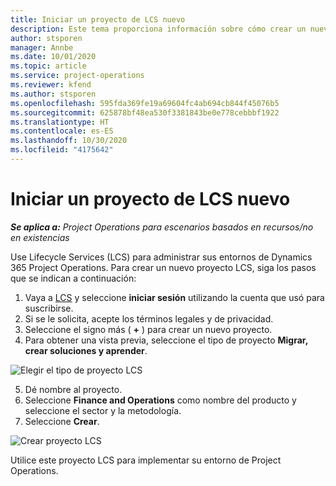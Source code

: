 ```yaml
---
title: Iniciar un proyecto de LCS nuevo
description: Este tema proporciona información sobre cómo crear un nuevo proyecto en LCS para su entorno de Project Operations.
author: stsporen
manager: Annbe
ms.date: 10/01/2020
ms.topic: article
ms.service: project-operations
ms.reviewer: kfend
ms.author: stsporen
ms.openlocfilehash: 595fda369fe19a69604fc4ab694cb844f45076b5
ms.sourcegitcommit: 625878bf48ea530f3381843be0e778cebbbf1922
ms.translationtype: HT
ms.contentlocale: es-ES
ms.lasthandoff: 10/30/2020
ms.locfileid: "4175642"
---
```

# <a name="start-a-new-lcs-project"></a>Iniciar un proyecto de LCS nuevo

_**Se aplica a:** Project Operations para escenarios basados en recursos/no en existencias_

Use Lifecycle Services (LCS) para administrar sus entornos de Dynamics 365 Project Operations. Para crear un nuevo proyecto LCS, siga los pasos que se indican a continuación:

1. Vaya a [LCS](https://lcs.dynamics.com/Logon/Index) y seleccione **iniciar sesión** utilizando la cuenta que usó para suscribirse.
2. Si se le solicita, acepte los términos legales y de privacidad.
3. Seleccione el signo más ( **+** ) para crear un nuevo proyecto.
4. Para obtener una vista previa, seleccione el tipo de proyecto **Migrar, crear soluciones y aprender**.

  ![Elegir el tipo de proyecto LCS](./media/create-lcs-1.png)

5. Dé nombre al proyecto. 
6. Seleccione **Finance and Operations** como nombre del producto y seleccione el sector y la metodología. 
7. Seleccione **Crear**.

![Crear proyecto LCS](./media/create-lcs-2.png)

Utilice este proyecto LCS para implementar su entorno de Project Operations.

